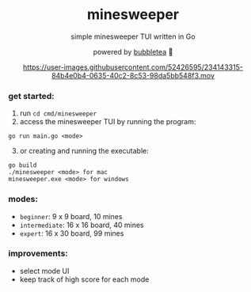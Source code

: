<div align="center">

# minesweeper

simple minesweeper TUI written in Go

powered by [bubbletea](https://github.com/charmbracelet/bubbletea) 🧋


https://user-images.githubusercontent.com/52426595/234143315-84b4e0b4-0635-40c2-8c53-98da5bb548f3.mov


</div>

### get started:

1. run `cd cmd/minesweeper`
2. access the minesweeper TUI by running the program:

```
go run main.go <mode>
```

3. or creating and running the executable:

```
go build
./minesweeper <mode> for mac
minesweeper.exe <mode> for windows
```

### modes:

- `beginner`: 9 x 9 board, 10 mines
- `intermediate`: 16 x 16 board, 40 mines
- `expert`: 16 x 30 board, 99 mines

### improvements:
- select mode UI
- keep track of high score for each mode
